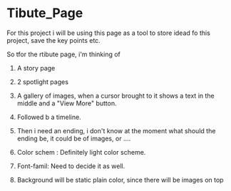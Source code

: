 # Tibute_Page
For this project i will be using this page as a tool to store idead fo this project, save the key points etc.


So tfor the rtibute page, i'm thinking of 

1. A story page
2. 2 spotlight pages
3. A gallery of images, when a cursor brought to it shows a text in the middle and a "View More" button.
4. Followed b a timeline.
5. Then i need an ending, i don't know at the moment what should the ending be, it could be of images, or ....


1. Color schem :  Definitely light color scheme.
2. Font-famil: Need to decide it as well.
3. Background will be static plain color, since there will be images on top
